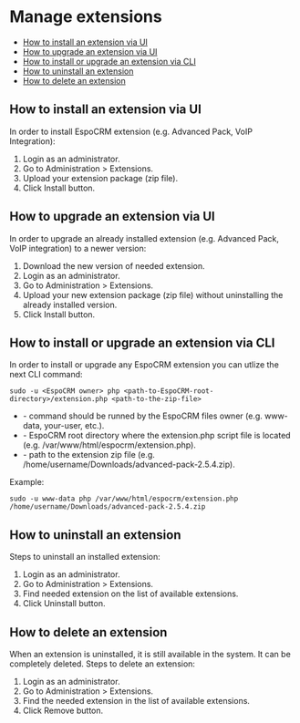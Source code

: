# Manage extensions

* [How to install an extension via UI](#extensions.md#how-to-install-an-extension-via-ui)
* [How to upgrade an extension via UI](#how-to-upgrade-an-extension-via-ui)
* [How to install or upgrade an extension via CLI](#how-to-install-or-upgrade-an-extension-via-cli)
* [How to uninstall an extension](#how-to-uninstall-an-extension)
* [How to delete an extension](#how-to-delete-an-extension)

## How to install an extension via UI

In order to install EspoCRM extension (e.g. Advanced Pack, VoIP Integration):

1. Login as an administrator.
2. Go to Administration > Extensions.
3. Upload your extension package (zip file).
4. Click Install button.

## How to upgrade an extension via UI

In order to upgrade an already installed extension (e.g. Advanced Pack, VoIP integration) to a newer version:

1. Download the new version of needed extension.
2. Login as an administrator.
3. Go to Administration > Extensions.
4. Upload your new extension package (zip file) without uninstalling the already installed version.
5. Click Install button.

## How to install or upgrade an extension via CLI

In order to install or upgrade any EspoCRM extension you can utlize the next CLI command:

```
sudo -u <EspoCRM owner> php <path-to-EspoCRM-root-directory>/extension.php <path-to-the-zip-file>
```

* <EspoCRM owner> - command should be runned by the EspoCRM files owner (e.g. www-data, your-user, etc.).
* <path-to-EspoCRM-root-directory> - EspoCRM root directory where the extension.php script file is located (e.g. /var/www/html/espocrm/extension.php).
* <path-to-the-zip-file> - path to the extension zip file (e.g. /home/username/Downloads/advanced-pack-2.5.4.zip).

Example:

```
sudo -u www-data php /var/www/html/espocrm/extension.php /home/username/Downloads/advanced-pack-2.5.4.zip
```

## How to uninstall an extension

Steps to uninstall an installed extension:

1. Login as an administrator.
2. Go to Administration > Extensions.
3. Find needed extension on the list of available extensions.
4. Click Uninstall button.

## How to delete an extension

When an extension is uninstalled, it is still available in the system. It can be completely deleted. Steps to delete an extension:

1. Login as an administrator.
2. Go to Administration > Extensions.
3. Find the needed extension in the list of available extensions.
4. Click Remove button.
